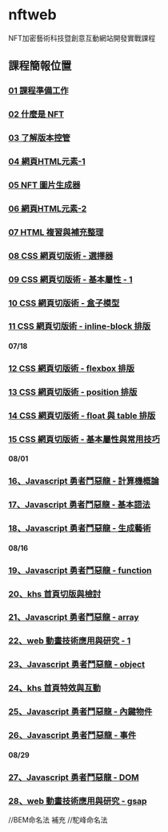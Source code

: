 # nftweb
NFT加密藝術科技暨創意互動網站開發實戰課程

## 課程簡報位置
### [01 課程準備工作](https://docs.google.com/presentation/d/14fz9UhCb0qH1zLi_gDDa4GGwd8SpVBwSi5K1w6Dn9J0/edit?usp=sharing/)
### [02 什麼是 NFT](https://docs.google.com/presentation/d/1ifN2WzfDZXgAg-JPSKP0BtYby-SuLIjuQ4HNqLK0D4M/edit?usp=sharing/)
### [03 了解版本控管](https://docs.google.com/presentation/d/1ZsHeq90WHfhKPU7UQtRuEHJ5Ki2OasdN_sQsnH2ksW8/edit?usp=sharing)
### [04 網頁HTML元素-1](https://docs.google.com/presentation/d/18pzZR-fdwWIT4jcTKu8ZEDW74nGnyHPYB0iMgoBAz2Y/edit?usp=sharing)
### [05 NFT 圖片生成器](https://docs.google.com/presentation/d/1pSrZotp-OfuTaT1qXz924HRJri9v9f8irPWWviljmYY/edit?usp=sharing)
### [06 網頁HTML元素-2](https://docs.google.com/presentation/d/1bLwdW21-zrWH-wClp_Zv7L-50yOZW9qcYSnSnFQpzRY/edit?usp=sharing)
### [07 HTML 複習與補充整理](https://docs.google.com/presentation/d/1o5x_c6O2VCfy5nCcgTZ3J2ENB8rDEC64eoRrMlyZp6Q/edit?usp=sharing)
### [08 CSS 網頁切版術 - 選擇器](https://docs.google.com/presentation/d/1WV4I01dOwo4WtSHU9mVYuyDjSXXcFm3WQ_Sg2aXBOBk/edit?usp=sharing)
### [09 CSS 網頁切版術 - 基本屬性 - 1](https://docs.google.com/presentation/d/1jiSiuaQnt0T3ZgGBdknHOjL7gsjFJBmRrVQnCSf_c34/edit?usp=sharing)
### [10 CSS 網頁切版術 - 盒子模型](https://docs.google.com/presentation/d/1pUDqmyLa5rRCVXAWNHM0JzShzH2P3G3EXq6bu4N-z2I/edit?usp=sharing)
### [11 CSS 網頁切版術 - inline-block 排版](https://docs.google.com/presentation/d/1GduIfOJjYjgBMvxN_jF9fMlIhqyWDm-0vXkQ5TSXvWU/edit?usp=sharing)
#### 07/18
### [12 CSS 網頁切版術 - flexbox 排版](https://docs.google.com/presentation/d/1F8FVTygulHEFEgsgtkd5CeXJXMGDpY0KvXYRvGXVd6Q/edit?usp=sharing)
### [13 CSS 網頁切版術 - position 排版](https://docs.google.com/presentation/d/1D87X_Cbypq4tddxPmfyZid0888R1yvf75FJRseOBvdM/edit?usp=sharing)
### [14 CSS 網頁切版術 - float 與 table 排版](https://docs.google.com/presentation/d/1-wgaFD_hC2vkF827nUE87li9JhNQXD30Jh10uzfAtQU/edit?usp=sharing)
### [15 CSS 網頁切版術 - 基本屬性與常用技巧](https://docs.google.com/presentation/d/1_OSA6iNJwC8duWQbNs7Xd3T34WWbP1n6bCm_yMABo9w/edit?usp=sharing)

#### 08/01
### [16、Javascript 勇者鬥惡龍 - 計算機概論](https://docs.google.com/presentation/d/1K69yUkkdjO2yXH8Xfpt4bMm8v_RDLjw9EX66CxfhXXA/edit?usp=sharing)
### [17、Javascript 勇者鬥惡龍 - 基本語法](https://docs.google.com/presentation/d/151S08lRaSEUe9g-_Lo8IXvxug0OjOSGFrfnjju52Ng0/edit?usp=sharing)
### [18、Javascript 勇者鬥惡龍 - 生成藝術 ](https://docs.google.com/presentation/d/17IShbzGffjA_4NcWhQo7p5FZ5D57OA1WZxh6-qTQNho/edit?usp=sharing)

#### 08/16
### [19、Javascript 勇者鬥惡龍 - function](https://docs.google.com/presentation/d/1848hrRbLcO1GKFFunDQo5-U6zkBBMmsgRKk_0fefq2w/edit?usp=sharing)
### [20、khs 首頁切版與檢討 ](https://docs.google.com/presentation/d/1612ycFS5oosKjhmTSvj7pIJ4yfcvrFNNVba2qsz5JWQ/edit?usp=sharing)
### [21、Javascript 勇者鬥惡龍 - array](https://docs.google.com/presentation/d/1xPeLGmFhxC6fW_fL3w9M9zysdn_SEpSDiPaUYKgYrmI/edit?usp=sharing)
### [22、web 動畫技術應用與研究 - 1](https://docs.google.com/presentation/d/1Ma04h9FO6Q7LBeVYD8n5StjA9saXDnOr5yO7MA5_S2U/edit?usp=sharing)

### [23、Javascript 勇者鬥惡龍 - object ](https://docs.google.com/presentation/d/1rqltXin6mxFfStlMdaQjRxfse9_bxuRainKebzYe5H0/edit?usp=sharing)
### [24、khs 首頁特效與互動](https://docs.google.com/presentation/d/1CJnjVdt_LrG2Td7dxWUhcwOEqlnZWEvOPg2AI3QssT8/edit?usp=sharing)
### [25、Javascript 勇者鬥惡龍 - 內鍵物件 ](https://docs.google.com/presentation/d/16aEeckpocIciXxcs3jlWWXuDSH4Yw78_GqWO0LBS7o4/edit?usp=sharing)
### [26、Javascript 勇者鬥惡龍 - 事件 ](https://docs.google.com/presentation/d/1PDMfnmkDHAnZlTnZgz8Gq7FJuWBjw3cPMURNNnMzHpg/edit?usp=sharing)

#### 08/29

### [27、Javascript 勇者鬥惡龍 - DOM ](https://docs.google.com/presentation/d/1uiG7CZE7m7O0C9hYbl2uUAMQPTQYywTb-02h05Gkayg/edit?usp=sharing)
### [28、web 動畫技術應用與研究 - gsap ](https://docs.google.com/presentation/d/1Eqf6GZZbaKS33HK9oImPlpb-KovmJErq870rEYy7Auc/edit?usp=sharing)


//BEM命名法 補充
//駝峰命名法
